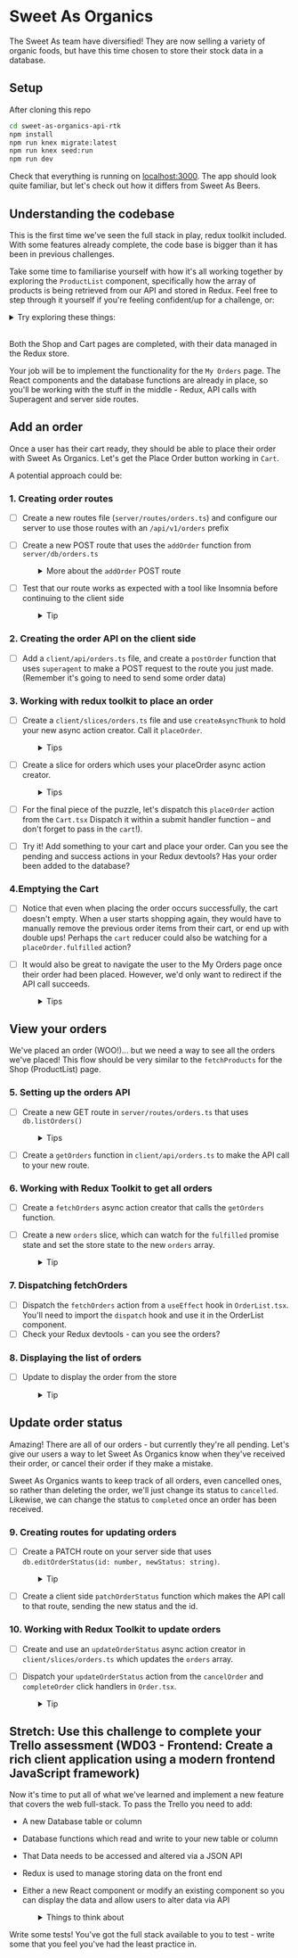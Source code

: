 # Sweet As Organics

The Sweet As team have diversified! They are now selling a variety of organic foods, but have this time chosen to store their stock data in a database.

## Setup

After cloning this repo

```sh
cd sweet-as-organics-api-rtk
npm install
npm run knex migrate:latest
npm run knex seed:run
npm run dev
```

Check that everything is running on [localhost:3000](http://localhost:3000). The app should look quite familiar, but let's check out how it differs from Sweet As Beers.

## Understanding the codebase
This is the first time we've seen the full stack in play, redux toolkit included. With some features already complete, the code base is bigger than it has been in previous challenges.

Take some time to familiarise yourself with how it's all working together by exploring the `ProductList` component, specifically how the array of products is being retrieved from our API and stored in Redux. Feel free to step through it yourself if you're feeling confident/up for a challenge, or:

<details><summary>Try exploring these things:</summary>

- [ ] How the `products` getting on to `ProductList` component.
- [ ] How that `products` array gets into the Redux store in the first place. What's happening in `ProductList`'s `useEffect` method?
- [ ] Check out that `fetchProducts` async action creator. It calls a `getProducts()` function asynchronously. What does that function do?
- [ ] On our server side, we have `/api/v1/products` GET route that uses a DB function - you could fire up a tool like Postman or Insomnia to see if this route works like you expect. What is the shape of the data returned?
- [ ] Follow the path back to the client side. How does the `products` data get back to that `fetchProducts` async action creator? What happens to the data then?
- [ ] Check out the `extraReducers` in `productsSlice`. What does `fetchProducts.fulfilled` return?
- [ ] Open your Redux devtools, and as you refresh the Shop (ProductList) page, see how those dispatched actions update the store state. Can you confirm that understanding by taking a look at the slices?
- [ ] What does setting the `waiting` state do in terms of UI? Using the timeline slider at the bottom of your Redux devtools is a good way to see how the UI is changing based on different actions.
- [ ] Notice `waiting` slice is watching for an action type that ends with `pending`, `fulfilled` or `rejected`.

</details>

<br>

Both the Shop and Cart pages are completed, with their data managed in the Redux store.

Your job will be to implement the functionality for the `My Orders` page. The React components and the database functions are already in place, so you'll be working with the stuff in the middle - Redux, API calls with Superagent and server side routes.

## Add an order
Once a user has their cart ready, they should be able to place their order with Sweet As Organics. Let's get the Place Order button working in `Cart`.

A potential approach could be:

### 1. Creating order routes

- [ ] Create a new routes file (`server/routes/orders.ts`) and configure our server to use those routes with an `/api/v1/orders` prefix
- [ ] Create a new POST route that uses the `addOrder` function from `server/db/orders.ts`
  <details style="padding-left: 2em">
    <summary>More about the <code>addOrder</code> POST route</summary>
  
    * `addOrder` accepts an order. It should have the same shape as the `cart` array we have in Redux on our client side (i.e. we shouldn't need to reformat the cart data)
    * This route doesn't need to return anything, so it would make sense for our route to simply respond with a `201 (Created)`, and then return `null`
  </details>

- [ ] Test that our route works as expected with a tool like Insomnia before continuing to the client side
  <details style="padding-left: 2em">
    <summary>Tip</summary>
    
    * Also browse our `dev.sqlite3` file to ensure the new order is being inserted. We should see rows added to both the `orders` and `orders_products` tables.
  </details>

### 2. Creating the order API on the client side

- [ ] Add a `client/api/orders.ts` file, and create a `postOrder` function that uses `superagent` to make a POST request to the route you just made. (Remember it's going to need to send some order data)

### 3. Working with redux toolkit to place an order

- [ ] Create a `client/slices/orders.ts` file and use `createAsyncThunk` to hold your new async action creator. Call it `placeOrder`. 
  <details style="padding-left: 2em">
    <summary>Tips</summary>

    Think about what what we're going to need the async action creator to do. Take a look at some of the other slice files for inspiration if you need.
    * What do you need to import into your file?
    * For your async action creator the first parameter will be the name of the action creator, perhapse `orders/placeOrder`.
    * The second parameter will be an `async` function that takes in `cart` as a parameter.
   * Then use the `postOrder` function from `client/api/orders.ts` to make the POST request.
    * We know our route only sends back a `201` status, so we won't have any data to deal with when the `postOrder` promise resolves.
  </details>

- [ ] Create a slice for orders which uses your placeOrder async action creator.
  <details style="padding-left: 2em">
    <summary>Tips</summary>
    
    Think about what you need to put in your slice.
    * What is the intial state?
    * Add the fulfilled state of placeOrder to the extraReducers.
    * Don't forget to export the reducer and the async action.
    * Add the reducer to the `store`
  </details>
  
- [ ] For the final piece of the puzzle, let's dispatch this `placeOrder` action from the `Cart.tsx` Dispatch it within a submit handler function – and don't forget to pass in the `cart`!).
- [ ] Try it! Add something to your cart and place your order. Can you see the pending and success actions in your Redux devtools? Has your order been added to the database?

### 4.Emptying the Cart

- [ ] Notice that even when placing the order occurs successfully, the cart doesn't empty. When a user starts shopping again, they would have to manually remove the previous order items from their cart, or end up with double ups! Perhaps the `cart` reducer could also be watching for a `placeOrder.fulfilled` action?
- [ ] It would also be great to navigate the user to the My Orders page once their order had been placed. However, we'd only want to redirect if the API call succeeds.
  <details style="padding-left: 2em">
    <summary>Tips</summary>

  * Use `unwrap()` on the `dispatch` function and then chain it with a `.then()` and a `catch()` as below:

   ```ts
    dispatch(myAsyncActionCreator())
      .unwrap() // 👈
      .then((value) => ...)
      .catch(error => ...)
  ```

  * Here is a link to [Redux-toolkit](https://redux-toolkit.js.org/api/createAsyncThunk#unwrapping-result-actions) explaining error handling when dispatching async actions from the UI.
  </details>

## View your orders
We've placed an order (WOO!)... but we need a way to see all the orders we've placed! This flow should be very similar to the `fetchProducts` for the Shop (ProductList) page.

### 5. Setting up the orders API

- [ ] Create a new GET route in `server/routes/orders.ts` that uses `db.listOrders()`
  <details style="padding-left: 2em">
    <summary>Tips</summary>

      * This db function returns an array of orders.
      * Test your route works as you expect before moving on.
    </details>

- [ ] Create a `getOrders` function in `client/api/orders.ts` to make the API call to your new route.

### 6. Working with Redux Toolkit to get all orders
- [ ] Create a `fetchOrders` async action creator that calls the `getOrders` function.
- [ ] Create a new `orders` slice, which can watch for the `fulfilled` promise state and set the store state to the new `orders` array. 
    <details style="padding-left: 2em">
    <summary>Tip</summary>

      * Be sure to import this new reducer into `client/store.ts` and use it inside the `configureStore reducer` object.
    </details>

### 7. Dispatching fetchOrders    
- [ ] Dispatch the `fetchOrders` action from a `useEffect` hook in `OrderList.tsx`. You'll need to import the `dispatch` hook and use it in the OrderList component.
- [ ] Check your Redux devtools - can you see the orders?

### 8. Displaying the list of orders
- [ ] Update <OrderList> to display the order from the store
    <details style="padding-left: 2em">
    <summary>Tip</summary>

      * `OrderList.tsx` is expecting to have an `orders` array, but currently this is hardcoded to an empty array. You'll need to make use of `useAppSelector` to get the `orders` from your Redux store into the component, and then we should have a snazzy list of orders displaying on the page!
    </details>

## Update order status
Amazing! There are all of our orders - but currently they're all pending. Let's give our users a way to let Sweet As Organics know when they've received their order, or cancel their order if they make a mistake.

Sweet As Organics wants to keep track of all orders, even cancelled ones, so rather than deleting the order, we'll just change its status to `cancelled`. Likewise, we can change the status to `completed` once an order has been received.

### 9. Creating routes for updating orders
- [ ] Create a PATCH route on your server side that uses `db.editOrderStatus(id: number, newStatus: string)`.
    <details style="padding-left: 2em">
    <summary>Tip</summary>

      * `editOrderStatus` returns the updated order, which you can respond with.
      * Test your route works as you expect before hitting it from the client side.
    
    </details>
- [ ] Create a client side `patchOrderStatus` function which makes the API call to that route, sending the new status and the id.

### 10. Working with Redux Toolkit to update orders
- [ ] Create and use an `updateOrderStatus` async action creator in `client/slices/orders.ts` which updates the `orders` array.
- [ ] Dispatch your `updateOrderStatus` action from the `cancelOrder` and `completeOrder` click handlers in `Order.tsx`.
    <details style="padding-left: 2em">
    <summary>Tip</summary>

      * use the strings `'cancelled'` and `'completed'` for the new statuses to change the status symbol colour for the order - the CSS is already in place!
    
    </details>

## Stretch: Use this challenge to complete your Trello assessment  (WD03 - Frontend: Create a rich client application using a modern frontend JavaScript framework)

Now it's time to put all of what we've learned and implement a new feature that covers the web full-stack. To pass the Trello you need to add:
* A new Database table or column
* Database functions which read and write to your new table or column
* That Data needs to be accessed and altered via a JSON API
* Redux is used to manage storing data on the front end
* Either a new React component or modify an existing component so you can display the data and allow users to alter data via API

    <details style="padding-left: 2em">
    <summary>Things to think about</summary>

      * Create a new table in the database, this could be anthing you would like i.e add the country of origin for the products, profile page or anything that will help you create a new DB table that you can read and write to!
      * You'll need to think back to week 5 and other weeks to implement the server-side. Remember `routes` and `db` functions? And our good friend insomnia to test our route functions? Will you need to use any `joins` in your `db` functions?
      * What about the client-side? Remember now we consume `apis`? Do you need a new api or slice file?
      * You can start implementing what you've learned about Redux and Thunk. Follow what you have already implemented to inform how you will complete this.
      * Do you need to make a new `React` component? Will you use `useEffect` and `useState`?
    
    </details>

Write some tests! You've got the full stack available to you to test - write some that you feel you've had the least practice in.
